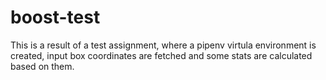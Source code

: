# boost-test
This is a result of a test assignment, where a pipenv virtula environment is created, input box coordinates are fetched and some stats are calculated based on them.
